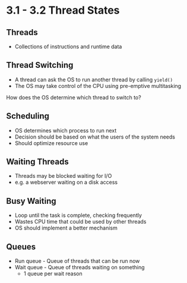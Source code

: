 3.1 - 3.2 Thread States
=======================

Threads
-------

- Collections of instructions and runtime data

Thread Switching
----------------

- A thread can ask the OS to run another thread by calling `yield()`
- The OS may take control of the CPU using pre-emptive multitasking

How does the OS determine which thread to switch to?

Scheduling
----------

- OS determines which process to run next
- Decision should be based on what the users of the system needs
- Should optimize resource use

Waiting Threads
---------------

- Threads may be blocked waiting for I/O
- e.g. a webserver waiting on a disk access

Busy Waiting
------------

- Loop until the task is complete, checking frequently
- Wastes CPU time that could be used by other threads
- OS should implement a better mechanism

Queues
------

- Run queue - Queue of threads that can be run now
- Wait queue - Queue of threads waiting on something
    - 1 queue per wait reason